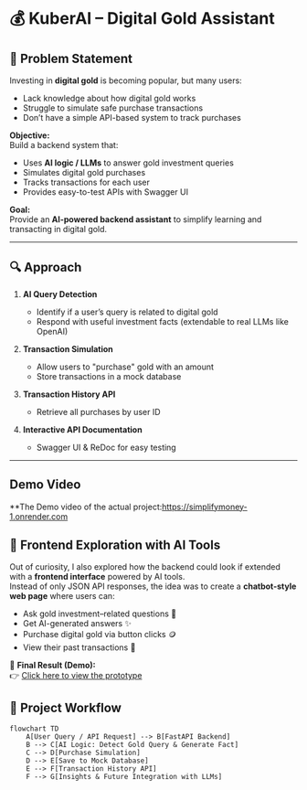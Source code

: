 # 💰 KuberAI – Digital Gold Assistant  

## 📌 Problem Statement  
Investing in **digital gold** is becoming popular, but many users:  
- Lack knowledge about how digital gold works  
- Struggle to simulate safe purchase transactions  
- Don’t have a simple API-based system to track purchases  

**Objective:**  
Build a backend system that:  
- Uses **AI logic / LLMs** to answer gold investment queries  
- Simulates digital gold purchases  
- Tracks transactions for each user  
- Provides easy-to-test APIs with Swagger UI  

**Goal:**  
Provide an **AI-powered backend assistant** to simplify learning and transacting in digital gold.  

---

## 🔍 Approach  
1. **AI Query Detection**  
   - Identify if a user’s query is related to digital gold  
   - Respond with useful investment facts (extendable to real LLMs like OpenAI)  

2. **Transaction Simulation**  
   - Allow users to "purchase" gold with an amount  
   - Store transactions in a mock database  

3. **Transaction History API**  
   - Retrieve all purchases by user ID  

4. **Interactive API Documentation**  
   - Swagger UI & ReDoc for easy testing  

---
## Demo Video
   **The Demo video of the actual project:https://simplifymoney-1.onrender.com

## 🎨 Frontend Exploration with AI Tools

Out of curiosity, I also explored how the backend could look if extended with a **frontend interface** powered by AI tools.  
Instead of only JSON API responses, the idea was to create a **chatbot-style web page** where users can:

- Ask gold investment–related questions 💬  
- Get AI-generated answers ✨  
- Purchase digital gold via button clicks 🪙  
- View their past transactions 📜  

🚀 **Final Result (Demo):**  
👉 [Click here to view the prototype](https://claude.ai/public/artifacts/25234189-6fb9-4911-b50e-6b3df2cd7464)  




## 📂 Project Workflow  
```mermaid
flowchart TD
    A[User Query / API Request] --> B[FastAPI Backend]
    B --> C[AI Logic: Detect Gold Query & Generate Fact]
    C --> D[Purchase Simulation]
    D --> E[Save to Mock Database]
    E --> F[Transaction History API]
    F --> G[Insights & Future Integration with LLMs]
